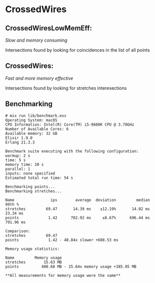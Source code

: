 # CrossedWires

## CrossedWiresLowMemEff:

*Slow and memory consuming*

Intersections found by looking for coincidences in the list of all points

## CrossedWires:

*Fast and more memory effective*

Intersections found by looking for stretches interesections


## Benchmarking

```
# mix run lib/benchmark.exs
Operating System: macOS
CPU Information: Intel(R) Core(TM) i5-9600K CPU @ 3.70GHz
Number of Available Cores: 6
Available memory: 32 GB
Elixir 1.9.0
Erlang 21.3.3

Benchmark suite executing with the following configuration:
warmup: 2 s
time: 5 s
memory time: 20 s
parallel: 1
inputs: none specified
Estimated total run time: 54 s

Benchmarking points...
Benchmarking stretches...

Name                ips        average  deviation         median         99th %
stretches         69.47       14.39 ms    ±12.19%       14.02 ms       23.34 ms
points             1.42      702.92 ms     ±8.67%      696.44 ms      791.96 ms

Comparison:
stretches         69.47
points             1.42 - 48.84x slower +688.53 ms

Memory usage statistics:

Name         Memory usage
stretches        15.63 MB
points          400.68 MB - 25.64x memory usage +385.05 MB

**All measurements for memory usage were the same**
```
